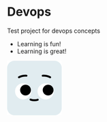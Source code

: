 # Devops 
Test project for devops concepts

* Learning is fun!
* Learning is great!

![](icon128.png)

